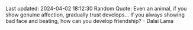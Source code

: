 Last updated: 2024-04-02 18:12:30
Random Quote: Even an animal, if you show genuine affection, gradually trust develops... If you always showing bad face and beating, how can you develop friendship? - Dalai Lama